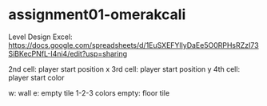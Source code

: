 # assignment01-omerakcali
Level Design Excel:
https://docs.google.com/spreadsheets/d/1EuSXEFYllyDaEe5O0RPHsRZzI73SiBKecPNfL-I4ni4/edit?usp=sharing

2nd cell: player start position x
3rd cell: player start position y
4th cell: player start color

w: wall
e: empty tile
1-2-3 colors
empty: floor tile
